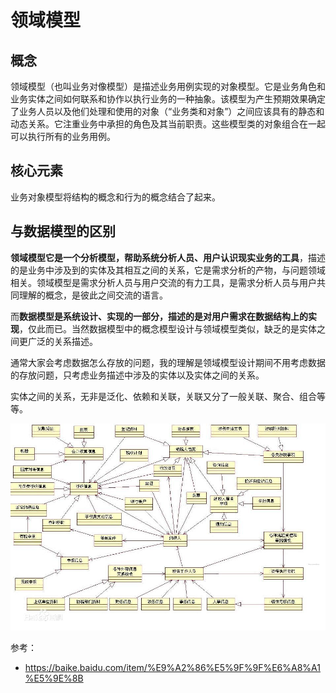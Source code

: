 # 领域模型

## 概念

领域模型（也叫业务对像模型）是描述业务用例实现的对象模型。它是业务角色和业务实体之间如何联系和协作以执行业务的一种抽象。该模型为产生预期效果确定了业务人员以及他们处理和使用的对象（“业务类和对象”）之间应该具有的静态和动态关系。它注重业务中承担的角色及其当前职责。这些模型类的对象组合在一起可以执行所有的业务用例。

## 核心元素

业务对象模型将结构的概念和行为的概念结合了起来。

## 与数据模型的区别

**领域模型它是一个分析模型，帮助系统分析人员、用户认识现实业务的工具**，描述的是业务中涉及到的实体及其相互之间的关系，它是需求分析的产物，与问题领域相关。领域模型是需求分析人员与用户交流的有力工具，是需求分析人员与用户共同理解的概念，是彼此之间交流的语言。

而**数据模型是系统设计、实现的一部分，描述的是对用户需求在数据结构上的实现**，仅此而已。当然数据模型中的概念模型设计与领域模型类似，缺乏的是实体之间更广泛的关系描述。

通常大家会考虑数据怎么存放的问题，我的理解是领域模型设计期间不用考虑数据的存放问题，只考虑业务描述中涉及的实体以及实体之间的关系。

实体之间的关系，无非是泛化、依赖和关联，关联又分了一般关联、聚合、组合等等。

![领域模型示例](assets/2021-06-17-17-34-24.jpeg)

参考：

- https://baike.baidu.com/item/%E9%A2%86%E5%9F%9F%E6%A8%A1%E5%9E%8B
